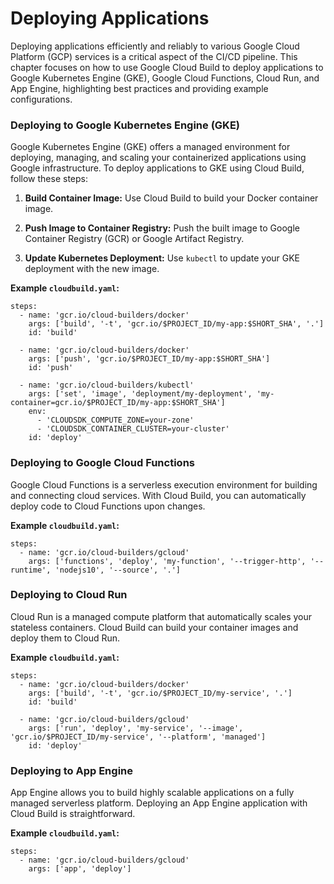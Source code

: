 # Deploying Applications

Deploying applications efficiently and reliably to various Google Cloud Platform (GCP) services is a critical aspect of the CI/CD pipeline. This chapter focuses on how to use Google Cloud Build to deploy applications to Google Kubernetes Engine (GKE), Google Cloud Functions, Cloud Run, and App Engine, highlighting best practices and providing example configurations.

### Deploying to Google Kubernetes Engine (GKE)

Google Kubernetes Engine (GKE) offers a managed environment for deploying, managing, and scaling your containerized applications using Google infrastructure. To deploy applications to GKE using Cloud Build, follow these steps:

1. **Build Container Image:** Use Cloud Build to build your Docker container image.

2. **Push Image to Container Registry:** Push the built image to Google Container Registry (GCR) or Google Artifact Registry.

3. **Update Kubernetes Deployment:** Use `kubectl` to update your GKE deployment with the new image.

**Example `cloudbuild.yaml`:**

```
steps:
  - name: 'gcr.io/cloud-builders/docker'
    args: ['build', '-t', 'gcr.io/$PROJECT_ID/my-app:$SHORT_SHA', '.']
    id: 'build'

  - name: 'gcr.io/cloud-builders/docker'
    args: ['push', 'gcr.io/$PROJECT_ID/my-app:$SHORT_SHA']
    id: 'push'

  - name: 'gcr.io/cloud-builders/kubectl'
    args: ['set', 'image', 'deployment/my-deployment', 'my-container=gcr.io/$PROJECT_ID/my-app:$SHORT_SHA']
    env:
      - 'CLOUDSDK_COMPUTE_ZONE=your-zone'
      - 'CLOUDSDK_CONTAINER_CLUSTER=your-cluster'
    id: 'deploy'
```

### Deploying to Google Cloud Functions
Google Cloud Functions is a serverless execution environment for building and connecting cloud services. With Cloud Build, you can automatically deploy code to Cloud Functions upon changes.

**Example `cloudbuild.yaml`:**

```
steps:
  - name: 'gcr.io/cloud-builders/gcloud'
    args: ['functions', 'deploy', 'my-function', '--trigger-http', '--runtime', 'nodejs10', '--source', '.']
```

### Deploying to Cloud Run

Cloud Run is a managed compute platform that automatically scales your stateless containers. Cloud Build can build your container images and deploy them to Cloud Run.

**Example `cloudbuild.yaml`:**

```
steps:
  - name: 'gcr.io/cloud-builders/docker'
    args: ['build', '-t', 'gcr.io/$PROJECT_ID/my-service', '.']
    id: 'build'

  - name: 'gcr.io/cloud-builders/gcloud'
    args: ['run', 'deploy', 'my-service', '--image', 'gcr.io/$PROJECT_ID/my-service', '--platform', 'managed']
    id: 'deploy'
```

### Deploying to App Engine
App Engine allows you to build highly scalable applications on a fully managed serverless platform. Deploying an App Engine application with Cloud Build is straightforward.

**Example `cloudbuild.yaml`:**

```
steps:
  - name: 'gcr.io/cloud-builders/gcloud'
    args: ['app', 'deploy']
```